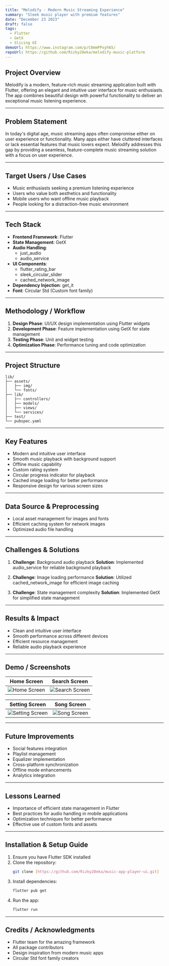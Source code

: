 ```yaml
---
title: "Melodify - Modern Music Streaming Experience"
summary: "Sleek music player with premium features"
date: "December 23 2023"
draft: false
tags:
  - Flutter
  - GetX
  - Slicing UI
demoUrl: https://www.instagram.com/p/C0mmPPxyh65/
repoUrl: https://github.com/Rizky28eka/melodify-music-platform
---
```


## Project Overview

Melodify is a modern, feature-rich music streaming application built with Flutter, offering an elegant and intuitive user interface for music enthusiasts. The app combines beautiful design with powerful functionality to deliver an exceptional music listening experience.

---

## Problem Statement

In today's digital age, music streaming apps often compromise either on user experience or functionality. Many apps either have cluttered interfaces or lack essential features that music lovers expect. Melodify addresses this gap by providing a seamless, feature-complete music streaming solution with a focus on user experience.

---

## Target Users / Use Cases

- Music enthusiasts seeking a premium listening experience
- Users who value both aesthetics and functionality
- Mobile users who want offline music playback
- People looking for a distraction-free music environment

---

## Tech Stack

- **Frontend Framework**: Flutter
- **State Management**: GetX
- **Audio Handling**:
  - just_audio
  - audio_service
- **UI Components**:
  - flutter_rating_bar
  - sleek_circular_slider
  - cached_network_image
- **Dependency Injection**: get_it
- **Font**: Circular Std (Custom font family)

---

## Methodology / Workflow

1. **Design Phase**: UI/UX design implementation using Flutter widgets
2. **Development Phase**: Feature implementation using GetX for state management
3. **Testing Phase**: Unit and widget testing
4. **Optimization Phase**: Performance tuning and code optimization

---

## Project Structure

```
lib/
├── assets/
│   ├── img/
│   └── fonts/
├── lib/
│   ├── controllers/
│   ├── models/
│   ├── views/
│   └── services/
├── test/
└── pubspec.yaml
```

---

## Key Features

- Modern and intuitive user interface
- Smooth music playback with background support
- Offline music capability
- Custom rating system
- Circular progress indicator for playback
- Cached image loading for better performance
- Responsive design for various screen sizes

---

## Data Source & Preprocessing

- Local asset management for images and fonts
- Efficient caching system for network images
- Optimized audio file handling

---

## Challenges & Solutions

1. **Challenge**: Background audio playback
   **Solution**: Implemented audio_service for reliable background playback

2. **Challenge**: Image loading performance
   **Solution**: Utilized cached_network_image for efficient image caching

3. **Challenge**: State management complexity
   **Solution**: Implemented GetX for simplified state management

---

## Results & Impact

- Clean and intuitive user interface
- Smooth performance across different devices
- Efficient resource management
- Reliable audio playback experience

---

## Demo / Screenshots

| Home Screen                         | Search Screen                           |
| ----------------------------------- | --------------------------------------- |
| ![Home Screen](images/homepage.png) | ![Search Screen](images/searchpage.png) |

| Setting Screen                            | Song Screen                           |
| ----------------------------------------- | ------------------------------------- |
| ![Setting Screen](images/settingpage.png) | ![Song Screen](images/detailsong.png) |

---

## Future Improvements

- Social features integration
- Playlist management
- Equalizer implementation
- Cross-platform synchronization
- Offline mode enhancements
- Analytics integration

---

## Lessons Learned

- Importance of efficient state management in Flutter
- Best practices for audio handling in mobile applications
- Optimization techniques for better performance
- Effective use of custom fonts and assets

---

## Installation & Setup Guide

1. Ensure you have Flutter SDK installed
2. Clone the repository:
   ```bash
   git clone [https://github.com/Rizky28eka/music-app-player-ui.git]
   ```
3. Install dependencies:
   ```bash
   flutter pub get
   ```
4. Run the app:
   ```bash
   flutter run
   ```

---

## Credits / Acknowledgments

- Flutter team for the amazing framework
- All package contributors
- Design inspiration from modern music apps
- Circular Std font family creators
